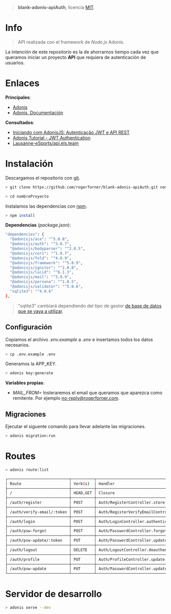 > **blank-adonis-apiAuth**, licencia [MIT](https://github.com/rogerforner/blank-adonis-apiAuth/blob/master/LICENCE.md).

# Info

> API realizada con el framework de _Node.js_ Adonis.

La intención de este repositorio es la de ahorrarnos tiempo cada vez que queramos iniciar un proyecto **API** que requiera de autenticación de usuarios.

# Enlaces

**Principales**:

- [Adonis](https://adonisjs.com/)
- [Adonis, Documentación](https://adonisjs.com/docs/4.1/installation)

**Consultados**:

- [Iniciando com AdonisJS: Autenticação JWT e API REST](https://blog.rocketseat.com.br/adonis-auth-jwt-api-rest/)
- [Adonis Tutorial - JWT Authentication](https://www.techiediaries.com/adonis-jwt-authentication/)
- [Lausanne-eSports/api.els.team](https://github.com/Lausanne-eSports/api.els.team)

# Instalación

Descargamos el repositorio con [git](https://git-scm.com/).

```bash
> git clone https://github.com/rogerforner/blank-adonis-apiAuth.git nombreProyecto

> cd nombreProyecto
```

Instalamos las dependencias con [npm](https://www.npmjs.com/).

```bash
> npm install
```

**Dependencias** (_package.json_):

```bash
"dependencies": {
  "@adonisjs/ace": "^5.0.8",
  "@adonisjs/auth": "^3.0.7",
  "@adonisjs/bodyparser": "^2.0.5",
  "@adonisjs/cors": "^1.0.7",
  "@adonisjs/fold": "^4.0.9",
  "@adonisjs/framework": "^5.0.9",
  "@adonisjs/ignitor": "^2.0.8",
  "@adonisjs/lucid": "^6.1.3",
  "@adonisjs/mail": "^3.0.9",
  "@adonisjs/persona": "^1.0.5",
  "@adonisjs/validator": "^5.0.6",
  "sqlite3": "^4.0.6"
},
```

> "sqlite3" cambiará dependiendo del tipo de gestor [de base de datos que se vaya a utilizar](https://adonisjs.com/docs/4.1/database).

## Configuración

Copiamos el archivo _.env.example_ a _.env_ e insertamos todos los datos necesarios.

```bash
> cp .env.example .env
```

Generamos la APP_KEY.

```bash
> adonis key:generate
```

**Variables propias**:

- *MAIL_FROM=* Insteraremos el email que queramos que aparezca como remitente. Por ejemplo no-reply@rogerforner.com.

## Migraciones

Ejecutar el siguente comando para llevar adelante las migraciones.

```bash
> adonis migration:run
```

# Routes

```bash
> adonis route:list

┌───────────────────────────┬──────────┬───────────────────────────────────────────────┬──────────────────────┬──────────────────────┬────────┐
│ Route                     │ Verb(s)  │ Handler                                       │ Middleware           │ Name                 │ Domain │
├───────────────────────────┼──────────┼───────────────────────────────────────────────┼──────────────────────┼──────────────────────┼────────┤
│ /                         │ HEAD,GET │ Closure                                       │                      │ /                    │        │
├───────────────────────────┼──────────┼───────────────────────────────────────────────┼──────────────────────┼──────────────────────┼────────┤
│ /auth/register            │ POST     │ Auth/RegisterController.store                 │ av:AuthRegister      │ /register            │        │
├───────────────────────────┼──────────┼───────────────────────────────────────────────┼──────────────────────┼──────────────────────┼────────┤
│ /auth/verify-email/:token │ POST     │ Auth/RegisterVerifyEmailController.validate   │                      │ /verify-email/:token │        │
├───────────────────────────┼──────────┼───────────────────────────────────────────────┼──────────────────────┼──────────────────────┼────────┤
│ /auth/login               │ POST     │ Auth/LoginController.authenticate             │ av:AuthLogin         │ /login               │        │
├───────────────────────────┼──────────┼───────────────────────────────────────────────┼──────────────────────┼──────────────────────┼────────┤
│ /auth/psw-forgot          │ POST     │ Auth/PasswordController.forgotPassword        │                      │ /psw-forgot          │        │
├───────────────────────────┼──────────┼───────────────────────────────────────────────┼──────────────────────┼──────────────────────┼────────┤
│ /auth/psw-update/:token   │ PUT      │ Auth/PasswordController.updatePasswordByToken │ av:AuthPasswordToken │ /psw-update/:token   │        │
├───────────────────────────┼──────────┼───────────────────────────────────────────────┼──────────────────────┼──────────────────────┼────────┤
│ /auth/logout              │ DELETE   │ Auth/LogoutController.deauthenticate          │ auth                 │ /logout              │        │
├───────────────────────────┼──────────┼───────────────────────────────────────────────┼──────────────────────┼──────────────────────┼────────┤
│ /auth/profile             │ PUT      │ Auth/ProfileController.update                 │ auth,av:AuthProfile  │ /profile             │        │
├───────────────────────────┼──────────┼───────────────────────────────────────────────┼──────────────────────┼──────────────────────┼────────┤
│ /auth/psw-update          │ PUT      │ Auth/PasswordController.updatePassword        │ auth,av:AuthPassword │ /psw-update          │        │
└───────────────────────────┴──────────┴───────────────────────────────────────────────┴──────────────────────┴──────────────────────┴────────┘
```

# Servidor de desarrollo

```bash
> adonis serve --dev
```